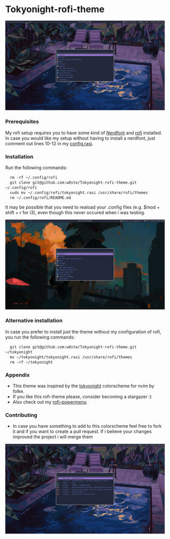 # Tokyonight-rofi-theme

![Alt text](https://github.com/w8ste/screenshots/blob/main/rofi_full_2.png)

### Prerequisites

My rofi setup requires you to have some kind of [Nerdfont](https://www.nerdfonts.com/) and [rofi](https://github.com/davatorium/rofi) installed. In case 
you would like my setup without having to install a nerdfont, just comment out lines 10-12 in my [config.rasi](https://github.com/w8ste/Tokyonight-rofi-theme/blob/main/config.rasi).

### Installation

Run the following commands:

```
  rm -rf ~/.config/rofi
  git clone git@github.com:w8ste/Tokyonight-rofi-theme.git ~/.config/rofi
  sudo mv ~/.config/rofi/tokyonight.rasi /usr/share/rofi/themes
  rm ~/.config/rofi/README.md
```

It may be possible that you need to reaload your .config files (e.g. $mod + shift + r for i3), even though
this never occured when i was testing.

![Alt text](https://github.com/w8ste/screenshots/blob/main/rofi_full.png)

### Alternative installation
In case you prefer to install just the theme without my configuration of rofi, you run the following commands:
```
  git clone git@github.com:w8ste/Tokyonight-rofi-theme.git ~/tokyonight
  mv ~/tokyonight/tokyonight.rasi /usr/share/rofi/themes
  rm -rf ~/tokyonight
```

### Appendix
- This theme was inspired by the [tokyonight](https://github.com/folke/tokyonight.nvim) colorscheme for nvim by folke.
- If you like this rofi-theme please, consider becoming a stargazer :)
- Also check out my [rofi-powermenu](https://github.com/w8ste/Rofi-Powermenu/tree/main)

### Contributing
- In case you have something to add to this colorscheme feel free to fork it and if you want to create a pull request. If i believe your changes improved
  the project i will merge them

![Alt text](https://github.com/w8ste/screenshots/blob/main/window_rofi.png)
